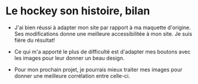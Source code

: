 # Le hockey son histoire, bilan

- J'ai bien réussi à adapter mon site par rapport à ma maquette d'origine. Ses modifications donne une meilleure accessibilitée à mon site. Je suis fière du résultat! 

- Ce qui m'a apporté le plus de difficulté est d'adapter mes boutons avec les images pour leur donner un beau design. 

- Pour mon prochain projet, je pourrais mieux traiter mes images pour donner une meilleure corrélation entre celle-ci. 

